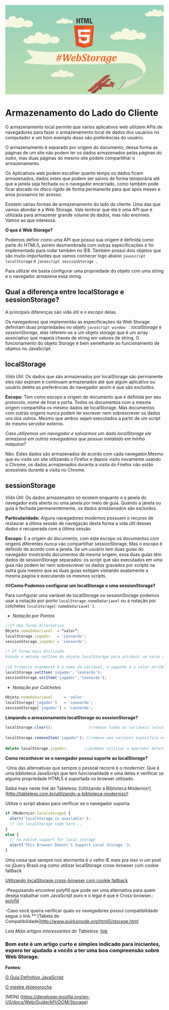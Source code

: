 ![webstorage](img/webstorage.png)

Armazenamento do Lado do Cliente
===========

O armazenamento local permite que vários aplicativos web utilizem APIs de navegadores para fazer o armazenamento local de dados dos usuários no computador e um bom exemplo disso são preferências do usuário.

O armazenamento é separado por origem do documento, dessa forma as páginas de um site não podem ler os dados armazenados pelas páginas do outro, mas duas páginas do mesmo site podem compartilhar o armazenamento.

Os Aplicativos web podem escolher quanto tempo os dados ficam armazenados, dados estes que podem ser salvos de forma temporária até que a janela seja fechada ou o navegador encerrado, como também pode ficar alocado no disco rígido de forma permanente para que após meses e anos possamos ter acesso.

Existem várias formas de armazenamento do lado do cliente. Uma das que vamos abordar é a Web Storage. Vale lembrar que ela é uma API que é utilizada para armazenar grande volume de dados, mas não enormes. Vamos ao que interessa.

**O que é Web Storage?**

Podemos definir como uma API que possui sua origem é definida como parte do HTML5, porém desmembrada com outras especificações e foi implementado para rodar também no IE8. Também possui dois objetos que são muito importantes que vamos conhecer logo abaixo ```javascript localStorage``` e ```javascript sessionStorage ```.

Para utilizar ele basta configurar uma propriedade do objeto com uma string e o navegador armazena essa string.

## **Qual a diferença entre localStorage e sessionStorage?**

A principais diferenças são vida útil e o escopo delas.

Os navegadores que implementão as especificações da Web Storage definiram duas propriedades no objeto  ```javascript window ``` : *localStorage* e *sessionStorage*,  elas referem-se a um objeto storage que é um array associativo que mapeia chaves de string em valores de string.
O funcionamento do objeto Storage é bem semelhante ao funcionamento de objetos no JavaScript.

## **localStorage**

*Vida Útil:* Os dados que são armazenados por localStorage são permanente eles não expiram e continuam armazenados até que algum aplicativo ou  usuário delete as preferências do navegador assim é que são excluídos.

**Escopo:** Tem como escopo a origem do documento que é definida por seu protocolo, nome de host e porta.
Todos os documentos com a mesma origem compartilha os mesmo dados de localStorage. Mas documentos com outras origens nunca podem ler escrever nem sobrescrever os dados uns dos outros. Mesmo que ambos sejam executados a partir de um script do mesmo servidor externo.

*Caso utilizemos um navegador e salvarmos um dado localStorage ele armazena em outros navegadores que possuo instalado em minha máquina?*

Não. Estes dados são armazenados de acordo com cada navegador.Mesmo que eu visite um site utilizando o Firefox e depois visito novamente usando o Chrome, os dados armazenados durante a visita do Firefox não estão acessíveis durante a visita no Chrome.

## **sessionStorage**

*Vida Útil:* Os dados armazenados só existem enquanto o a janela do navegador está aberta ou uma janela por meio de guia. Quando a janela ou guia é fechada permanentemente, os dados armazenados são excluídos.

**Particularidade:** 
Alguns navegadores modernos possuem o recurso de restaurar a última sessão de navegação desta forma a vida útil desses dados é recuperada com a última sessão

**Escopo:** 
É a origem do documento, com este escopo os documentos com origens diferentes nunca vão compartilhar sessionStorage. Mas o escopo é definido de acordo com a janela. Se um usuário tem duas guias do navegador mostrando documentos da mesma origem, essa duas guias têm dados de sessionStorage separados: os script que são executados em uma guia não podem ler nem sobrescrever os dados gravados por scripts na outra guia mesmo que as duas guias estejam visitando exatamente a mesma página e executando os mesmos scripts.

##**Como Podemos configurar um localStorage e uma sessionStorage?**

Para configurar uma variável de localStorage ou sessionStorage podemos usar a notação por ponto ```localStorage.nomeDaVariavel``` ou a notação por colchetes ```localStorage['nomeDaVariavel']```.

- *Notação por Pontos* 

```javascript
//1ª Uma forma Alternativa
Objeto.nomeDaVariavel  = “valor”;
localStorage.jogador   = 'Leonardo';
sessionStorage.jogador = 'Leonardo';
```

```javascript
/* 2ª Forma mais Utilizada
Usando o método setItem do objeto localStorage para atribuir um valor a variável jogador.*/

//O Primeiro argumento é o nome da variável, o segundo é o valor atribuído.
localStorage.setItem('jogador','leonardo');
sessionStorage.setItem('jogador','leonardo');
```

- *Notação por Colchetes*

```javascript
Objeto.nomeDaVariavel     = 'valor'
localStorage['jogador']   = 'Leonardo';
sessionStorage['jogador'] = 'Leonardo';
```
**Limpando o armazenamento localStorage ou sessionStorage?**

```javascript
localStorage.clear();                //remove todas as variáveis salvas no objeto localStorage

localStorage.removeItem('jogador'); //remove uma variável específica no localStorage

delete localStorage.jogador;       //podemos utilizar o operador delete para remover a variável jogador
```

**Como reconhecer se o navegador possui suporte ao localStorage?**

-Uma das alternativas que sempre o pessoal recorre é o modernizr. Que é uma biblioteca JavaScript que tem funcionalidade e uma delas é verificar se alguma propriedade HTML5 é suportada no browser utilizado.

Saiba mais neste link do Tableless: [Utilizando a Biblioteca Modernizr] (http://tableless.com.br/utilizando-a-biblioteca-modernizr/) 

Utilize o script abaixo para verificar se o navegador suporta.

```javascript
if (Modernizr.localstorage) {
  alert('localStorage is available!');
  // run localStorage code here...
}
else {
  // no native support for local storage
  alert('This Browser Doesn\'t Support Local Storage.');
}
```

Uma coisa que sempre nos atormenta é o velho IE mais pra isso vi um post no jQuery Brasil.org como utilizar localStorage cross-browser com cookie fallback

[Utilizando localStorage cross-browser com cookie fallback](http://jquerybrasil.org/jquery-storage-utilizando-localstorage-cross-browser-com-cookie-fallback/) 

-Pesquisando encontrei polyfill que pode ser uma alternativa para quem deseja trabalhar com JavaScript puro e o legal é que é Cross-browser.: [polyfill](https://github.com/marcuswestin/store.js)

-Caso você queira verificar quais os navegadores possui compatibilidade segue o link.**
[Tabela de Compatibilidade]http://www.quirksmode.org/html5/storage.html

*Leia Mais artigos interessantes do Tableless:* [link](http://tableless.com.br/web-storage-html5/)

### **Bom este é um artigo curto e simples indicado para iniciantes, espero ter ajudado a vocês a ter uma boa compreensão sobre Web Storage.**

**Fontes:**

[O Guia Definitivo JavaScript](http://www.buscape.com.br/javascript-o-guia-definitivo-david-flanagan-856583719x.html#precos)

[O mestre @zenorocha](http://zenorocha.com/html5-local-storage/)

[MDN] (https://developer.mozilla.org/en-US/docs/Web/Guide/API/DOM/Storage)
